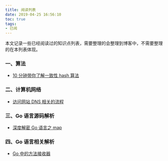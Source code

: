 ```yaml
---
title: 阅读列表
date: 2019-04-25 16:56:10
toc: true
tags:
- 已阅
---
```


本文记录一些已经阅读过的知识点列表，需要整理的会整理到博客中，不需要整理的在本列表体现。

### 一、算法

- [10 分钟带你了解一致性 hash 算法](https://www.geekshuai.com/posts/14aa896.html) 

### 二、计算机网络

- [访问网站 DNS 相关的流程](https://www.geekshuai.com/posts/fb1665c6.html)

### 三、Go 语言源码解析

- [深度解密 Go 语言之 map](https://www.cnblogs.com/qcrao-2018/p/10903807.html)

### 四、Go 语言相关解析

- [Go 中的方法接收器](https://mp.weixin.qq.com/s/US7MnIJfekJRazioxyWQhg)
